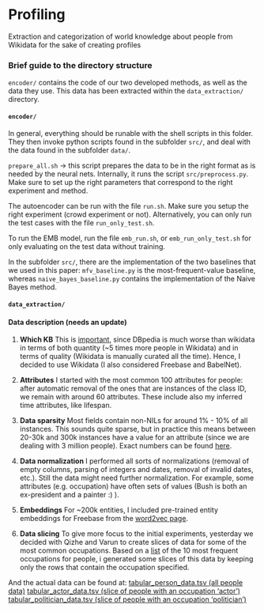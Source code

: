 # Profiling
Extraction and categorization of world knowledge about people from Wikidata for the sake of creating profiles

### Brief guide to the directory structure

`encoder/` contains the code of our two developed methods, as well as the data they use. This data has been extracted within the `data_extraction/` directory.

#### `encoder/`

In general, everything should be runable with the shell scripts in this folder. They then invoke python scripts found in the subfolder `src/`, and deal with the data found in the subfolder `data/`.

`prepare_all.sh` -> this script prepares the data to be in the right format as is needed by the neural nets. Internally, it runs the script `src/preprocess.py`. Make sure to set up the right parameters that correspond to the right experiment and method.

The autoencoder can be run with the file `run.sh`. Make sure you setup the right experiment (crowd experiment or not). Alternatively, you can only run the test cases with the file `run_only_test.sh`.

To run the EMB model, run the file `emb_run.sh`, or `emb_run_only_test.sh` for only evaluating on the test data without training.

In the subfolder `src/`, there are the implementation of the two baselines that we used in this paper: `mfv_baseline.py` is the most-frequent-value baseline, whereas `naive_bayes_baseline.py` contains the implementation of the Naive Bayes method.

#### `data_extraction/`



#### Data description (needs an update)

1. **Which KB** This is [important](http://www.semantic-web-journal.net/system/files/swj1141.pdf), since DBpedia is much worse than wikidata in terms of both quantity (~5 times more people in Wikidata) and in terms of quality (Wikidata is manually curated all the time). Hence, I decided to use Wikidata (I also considered Freebase and BabelNet).

2. **Attributes** I started with the most common 100 attributes for people: after automatic removal of the ones that are instances of the class ID, we remain with around 60 attributes. These include also my inferred time attributes, like lifespan.

3. **Data sparsity** Most fields contain non-NILs for around 1% - 10% of all instances. This sounds quite sparse, but in practice this means between 20-30k and 300k instances have a value for an attribute (since we are dealing with 3 million people). Exact numbers can be found [here](https://docs.google.com/document/d/1qiKPNqBda1h17VoCVpS3pgGkMlDymKMjn3fyGdKZnSU/edit#).

4. **Data normalization** I performed all sorts of normalizations (removal of empty columns, parsing of integers and dates, removal of invalid dates, etc.). Still the data might need further normalization. For example, some attributes (e.g. occupation) have often sets of values (Bush is both an ex-president and a painter :) ).

5. **Embeddings** For ~200k entities, I included pre-trained entity embeddings for Freebase from the [word2vec page](https://code.google.com/archive/p/word2vec/).

6. **Data slicing** To give more focus to the initial experiments, yesterday we decided with Qizhe and Varun to create slices of data for some of the most common occupations. Based on a [list](https://docs.google.com/document/d/1qiKPNqBda1h17VoCVpS3pgGkMlDymKMjn3fyGdKZnSU/edit#) of the 10 most frequent occupations for people, i generated some slices of this data by keeping only the rows that contain the occupation specified.

And the actual data can be found at:
[tabular_person_data.tsv (all people data)](http://cm.fii800.lod.labs.vu.nl/tabular_person_data.tsv)
[tabular_actor_data.tsv (slice of people with an occupation ‘actor’)](http://cm.fii800.lod.labs.vu.nl/tabular_actor_data.tsv)
[tabular_politician_data.tsv (slice of people with an occupation ‘politician’)](http://cm.fii800.lod.labs.vu.nl/tabular_politician_data.tsv)

